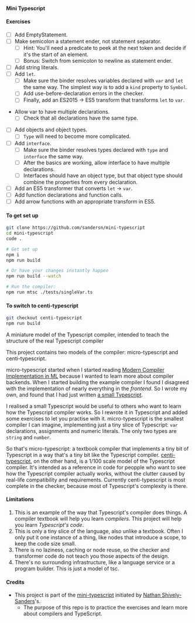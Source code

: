 #### Mini Typescript

#### Exercises

- [ ] Add EmptyStatement.
- [ ] Make semicolon a statement ender, not statement separator.
  - [ ] Hint: You'll need a predicate to peek at the next token and decide if it's the start of an element.
  - [ ] Bonus: Switch from semicolon to newline as statement ender.
- [ ] Add string literals.
- [ ] Add `let`.
  - [ ] Make sure the binder resolves variables declared with `var` and `let` the same way. The simplest way is to add a `kind` property to `Symbol`.
  - [ ] Add use-before-declaration errors in the checker.
  - [ ] Finally, add an ES2015 -> ES5 transform that transforms `let` to `var`.
- Allow var to have multiple declarations.
  - [ ] Check that all declarations have the same type.
- [ ] Add objects and object types.
  - [ ] `Type` will need to become more complicated.
- [ ] Add `interface`.
  - [ ] Make sure the binder resolves types declared with `type` and `interface` the same way.
  - [ ] After the basics are working, allow interface to have multiple declarations.
  - [ ] Interfaces should have an object type, but that object type should combine the properties from every declaration.
- [ ] Add an ES5 transformer that converts `let` -> `var`.
- [ ] Add function declarations and function calls.
- [ ] Add arrow functions with an appropriate transform in ES5.

#### To get set up

```sh
git clone https://github.com/sandersn/mini-typescript
cd mini-typescript
code .

# Get set up
npm i
npm run build

# Or have your changes instantly happen
npm run build --watch

# Run the compiler:
npm run mtsc ./tests/singleVar.ts
```

#### To switch to centi-typescript

```sh
git checkout centi-typescript
npm run build
```

A miniature model of the Typescript compiler, intended to teach the structure of the real Typescript compiler

This project contains two models of the compiler: micro-typescript and centi-typescript.

micro-typescript started when I started reading [Modern Compiler Implementation in ML](https://www.cs.princeton.edu/~appel/modern/ml/) because I wanted to learn more about compiler backends. When I started building the example compiler I found I disagreed with the implementation of nearly everything in the _frontend_. So I wrote my own, and found that I had just written [a small Typescript](https://github.com/sandersn/minits).

I realised a small Typescript would be useful to others who want to learn how the Typescript compiler works. So I rewrote it in Typescript and added some exercises to let you practise with it. micro-typescript is the smallest compiler I can imagine, implementing just a tiny slice of Typescript: `var` declarations, assignments and numeric literals. The only two types are `string` and `number`.

So that's micro-typescript: a textbook compiler that implements a tiny bit of Typescript in a way that's a tiny bit like the Typescript compiler. [centi-typescript](https://github.com/sandersn/mini-typescript/tree/centi-typescript), on the other hand, is a 1/100 scale model of the Typescript compiler. It's intended as a reference in code for peopple who want to see how the Typescript compiler actually works, without the clutter caused by real-life compatibility and requirements. Currently centi-typescript is most complete in the checker, because most of Typescript's complexity is there.

#### Limitations

1. This is an example of the way that Typescript's compiler does things. A compiler textbook will help you learn _compilers_. This project will help you learn _Typescript's code_.
2. This is only a tiny slice of the language, also unlike a textbook. Often I only put it one instance of a thing, like nodes that introduce a scope, to keep the code size small.
3. There is no laziness, caching or node reuse, so the checker and transformer code do not teach you those aspects of the design.
4. There's no surrounding infrastructure, like a language service or a program builder. This is just a model of tsc.

#### Credits

- This project is part of the [mini-typescript](https://github.com/sandersn/mini-typescript) initiated by [Nathan Shively-Sanders](https://github.com/sandersn)'s.
  - The purpose of this repo is to practice the exercises and learn more about compilers and TypeScript.
